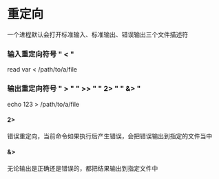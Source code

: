 # 重定向

一个进程默认会打开标准输入、标准输出、错误输出三个文件描述符



### 输入重定向符号 " < "

read var < /path/to/a/file



### 输出重定向符号 " > "    " >> "    " 2> "    " &> "

echo 123 > /path/to/a/file

#### 2>

错误重定向，当前命令如果执行后产生错误，会把错误输出到指定的文件当中

#### &>

无论输出是正确还是错误的，都把结果输出到指定文件中



